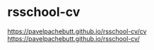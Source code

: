 # rsschool-cv
https://pavelpachebutt.github.io/rsschool-cv/cv
https://pavelpachebutt.github.io/rsschool-cv/